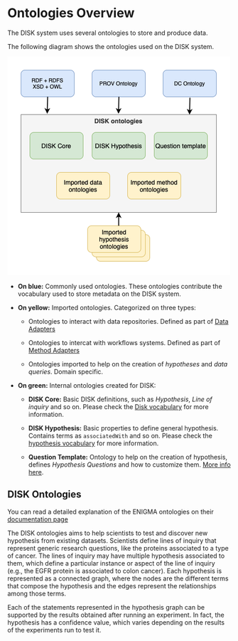 # Ontologies Overview

The DISK system uses several ontologies to store and produce data.

The following diagram shows the ontologies used on the DISK system.

![Disk Ontologies](../figures/DISK-ontologies.png "DISK Ontologies")

 - **On blue:** Commonly used ontologies. These ontologies contribute the vocabulary used to store metadata on the DISK system.

 - **On yellow:** Imported ontologies. Categorized on three types:

    - Ontologies to interact with data repositories. Defined as part of [Data Adapters](/data-adapter)

    - Ontologies to intercat with workflows systems. Defined as part of [Method Adapters](/method-adapter)

    - Ontologies imported to help on the creation of *hypotheses* and *data queries*. Domain specific.

 - **On green:** Internal ontologies created for DISK:

    - **DISK Core:** Basic DISK definitions, such as *Hypothesis*, *Line of inquiry* and so on.
    Please check the [Disk vocabulary](http://disk-project.org/ontology/disk#) for more information.

    - **DISK Hypothesis:** Basic properties to define general hypothesis. Contains terms as `associatedWith` and so on.
    Please check the [hypothesis vocabulary](http://disk-project.org/ontology/hypothesis#) for more information.
 
    - **Question Template:** Ontology to help on the creation of hypothesis, defines *Hypothesis Questions* and how to customize them. [More info here](/question-ontology).

## DISK Ontologies

You can read a detailed explanation of the ENIGMA ontologies on their [documentation page](https://knowledgecaptureanddiscovery.github.io/EnigmaOntology/release/)

The DISK ontologies aims to help scientists to test and discover new hypothesis from existing datasets.
Scientists define lines of inquiry that represent generic research questions, like the proteins associated to a type of cancer.
The lines of inquiry may have multiple hypothesis associated to them, which define a particular instance or aspect of the line of inquiry (e.g., the EGFR protein is associated to colon cancer).
Each hypothesis is represented as a connected graph, where the nodes are the different terms that compose the hypothesis and the edges represent the relationships among those terms.

Each of the statements represented in the hypothesis graph can be supported by the results obtained after running an experiment. In fact, the hypothesis has a confidence value, which varies depending on the results of the experiments run to test it. 